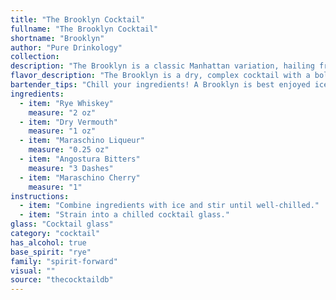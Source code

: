 ```yaml
---
title: "The Brooklyn Cocktail"
fullname: "The Brooklyn Cocktail"
shortname: "Brooklyn"
author: "Pure Drinkology"
collection:
description: "The Brooklyn is a classic Manhattan variation, hailing from the 19th century.  This  rye-based cocktail, sweetened with dry vermouth and a touch of maraschino, boasts a complex flavor profile balanced by bitter notes from Angostura bitters. It's a sophisticated choice for any occasion. "
flavor_description: "The Brooklyn is a dry, complex cocktail with a bold rye whiskey backbone. Dry vermouth adds a herbaceous and slightly bitter edge, balanced by the sweet, cherry-like notes of maraschino liqueur. Angostura bitters contribute a subtle aromatic warmth, while a maraschino cherry provides a final burst of sweetness and fruity character. The overall experience is a sophisticated, slightly bitter, and ultimately refreshing drink. "
bartender_tips: "Chill your ingredients! A Brooklyn is best enjoyed ice-cold.  Use high-quality rye for a richer flavor. Measure your vermouth carefully - too much will drown out the rye. A dash of bitters adds complexity.  Muddle the cherry for a touch of sweetness before adding to your shaker. Garnish with a cherry - optional, but pretty! "
ingredients:
  - item: "Rye Whiskey"
    measure: "2 oz"
  - item: "Dry Vermouth"
    measure: "1 oz"
  - item: "Maraschino Liqueur"
    measure: "0.25 oz"
  - item: "Angostura Bitters"
    measure: "3 Dashes"
  - item: "Maraschino Cherry"
    measure: "1"
instructions:
  - item: "Combine ingredients with ice and stir until well-chilled."
  - item: "Strain into a chilled cocktail glass."
glass: "Cocktail glass"
category: "cocktail"
has_alcohol: true
base_spirit: "rye"
family: "spirit-forward"
visual: ""
source: "thecocktaildb"
---
```


